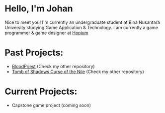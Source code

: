 # Hello, I'm Johan

Nice to meet you! I'm currently an undergraduate student at Bina Nusantara University studying Game Application & Technology. I am currently a game programmer & game designer at [Hopium](https://hopium.itch.io/)

# Past Projects:
- [BloodPriest](https://hopium.itch.io/bloodpriest) (Check my other repository)
- [Tomb of Shadows Curse of the Nile](https://hopium.itch.io/tomb-of-shadows-curse-of-the-nile) (Check my other repository)

# Current Projects:
- Capstone game project (coming soon)

